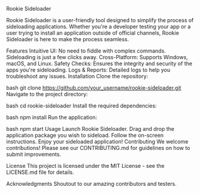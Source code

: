 Rookie Sideloader

Rookie Sideloader is a user-friendly tool designed to simplify the process of sideloading applications. Whether you're a developer testing your app or a user trying to install an application outside of official channels, Rookie Sideloader is here to make the process seamless.

Features
Intuitive UI: No need to fiddle with complex commands. Sideloading is just a few clicks away.
Cross-Platform: Supports Windows, macOS, and Linux.
Safety Checks: Ensures the integrity and security of the apps you're sideloading.
Logs & Reports: Detailed logs to help you troubleshoot any issues.
Installation
Clone the repository:

bash
git clone https://github.com/your_username/rookie-sideloader.git
Navigate to the project directory:

bash
cd rookie-sideloader
Install the required dependencies:

bash
npm install  <!-- or appropriate command based on your setup -->
Run the application:

bash
npm start  <!-- or appropriate command based on your setup -->
Usage
Launch Rookie Sideloader.
Drag and drop the application package you wish to sideload.
Follow the on-screen instructions.
Enjoy your sideloaded application!
Contributing
We welcome contributions! Please see our CONTRIBUTING.md for guidelines on how to submit improvements.

License
This project is licensed under the MIT License - see the LICENSE.md file for details.

Acknowledgments
Shoutout to our amazing contributors and testers.
